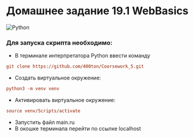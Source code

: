 # Домашнее задание 19.1 WebBasics

![Python](https://img.shields.io/badge/python-3670A0?style=for-the-badge&logo=python&logoColor=ffdd54)
### Для запуска скрипта необходимо:
- В терминале интерпретатора Python ввести команду 
```ini
git clone https://github.com/400ton/Coorsework_5.git
```
- Создать виртуальное окружение:
```ini
python3 -m venv venv
```
- Активировать виртуальное окружение:
```ini
source venv/Scripts/activate
```
- Запустить файл main.ru
- В окошке терминала перейти по ссылке localhost 